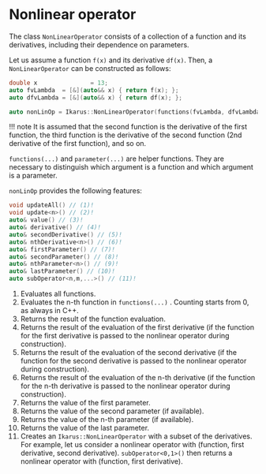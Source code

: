 # Nonlinear operator

The class ``NonLinearOperator`` consists of a collection of a function and its derivatives, including their dependence
on parameters.

Let us assume a function `f(x)` and its derivative `df(x)`.
Then, a ``NonLinearOperator`` can be constructed as follows:

```cpp
double x               = 13;
auto fvLambda  = [&](auto&& x) { return f(x); };
auto dfvLambda = [&](auto&& x) { return df(x); };

auto nonLinOp = Ikarus::NonLinearOperator(functions(fvLambda, dfvLambda), x);
```

!!! note
    It is assumed that the second function is the derivative of the first function, the third function is the derivative of the second
    function (2nd derivative of the first function), and so on.

``functions(...)`` and ``parameter(...)`` are helper functions. They are necessary to distinguish which argument is a function and which
argument is a parameter.

``nonLinOp`` provides the following features:

```cpp
void updateAll() // (1)!
void update<n>() // (2)!
auto& value() // (3)!
auto& derivative() // (4)!
auto& secondDerivative() // (5)!
auto& nthDerivative<n>() // (6)!
auto& firstParameter() // (7)!
auto& secondParameter() // (8)!
auto& nthParameter<n>() // (9)!
auto& lastParameter() // (10)!
auto subOperator<n,m,...>() // (11)!
```

1. Evaluates all functions.
2. Evaluates the n-th function in ``functions(...)`` . Counting starts from 0, as always in C++.
3. Returns the result of the function evaluation.
4. Returns the result of the evaluation of the first derivative (if the function for the first derivative is passed to the nonlinear
   operator during construction).
5. Returns the result of the evaluation of the second derivative (if the function for the second derivative is passed to the nonlinear
   operator during construction).
6. Returns the result of the evaluation of the n-th derivative (if the function for the n-th derivative is passed to the nonlinear
   operator during construction).
7. Returns the value of the first parameter.
8. Returns the value of the second parameter (if available).
9. Returns the value of the n-th parameter (if available).
10. Returns the value of the last parameter.
11. Creates an `Ikarus::NonLinearOperator` with a subset of the derivatives. For example, let us consider a nonlinear operator with
    (function, first derivative, second derivative). ``subOperator<0,1>()`` then returns a nonlinear operator with
    (function, first derivative).
